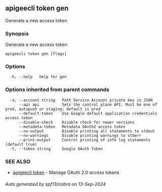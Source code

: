 ## apigeecli token gen

Generate a new access token

### Synopsis

Generate a new access token

```
apigeecli token gen [flags]
```

### Options

```
  -h, --help   help for gen
```

### Options inherited from parent commands

```
  -a, --account string   Path Service Account private key in JSON
      --api api          Sets the control plane API. Must be one of prod, autopush or staging; default is prod
      --default-token    Use Google default application credentials access token
      --disable-check    Disable check for newer versions
      --metadata-token   Metadata OAuth2 access token
      --no-output        Disable printing all statements to stdout
      --no-warnings      Disable printing warnings to stderr
      --print-output     Control printing of info log statements (default true)
  -t, --token string     Google OAuth Token
```

### SEE ALSO

* [apigeecli token](apigeecli_token.md)	 - Manage OAuth 2.0 access tokens

###### Auto generated by spf13/cobra on 13-Sep-2024
